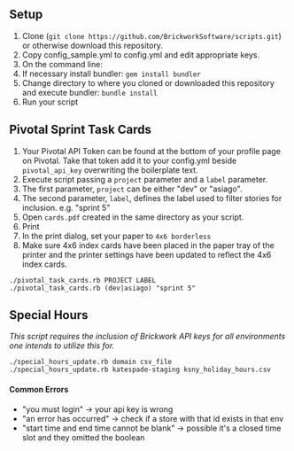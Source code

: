 ## Setup

1. Clone (`git clone https://github.com/BrickworkSoftware/scripts.git`) or otherwise download this repository.
1. Copy config_sample.yml to config.yml and edit appropriate keys.
1. On the command line:
  1. If necessary install bundler: `gem install bundler`
  1. Change directory to where you cloned or downloaded this repository and execute bundler: `bundle install`
1. Run your script

## Pivotal Sprint Task Cards

1. Your Pivotal API Token can be found at the bottom of your profile page on Pivotal. Take that token add it to your config.yml beside `pivotal_api_key` overwriting the boilerplate text.
1. Execute script passing a `project` parameter and a `label` parameter.
  1. The first parameter, `project` can be either "dev" or "asiago".
  2. The second parameter, `label`, defines the label used to filter stories for inclusion. e.g. "sprint 5"
1. Open `cards.pdf` created in the same directory as your script.
1. Print
  1. In the print dialog, set your paper to `4x6 borderless`
  1. Make sure 4x6 index cards have been placed in the paper tray of the printer and the printer settings have been updated to reflect the 4x6 index cards.


```
./pivotal_task_cards.rb PROJECT LABEL
./pivotal_task_cards.rb (dev|asiago) "sprint 5"
```



## Special Hours

*This script requires the inclusion of Brickwork API keys for all environments one intends to utilize this for.*

```
./special_hours_update.rb domain csv_file
./special_hours_update.rb katespade-staging ksny_holiday_hours.csv
```

#### Common Errors
* "you must login" -> your api key is wrong
* "an error has occurred" -> check if a store with that id exists in that env
* "start time and end time cannot be blank" -> possible it's a closed time slot and they omitted the boolean
